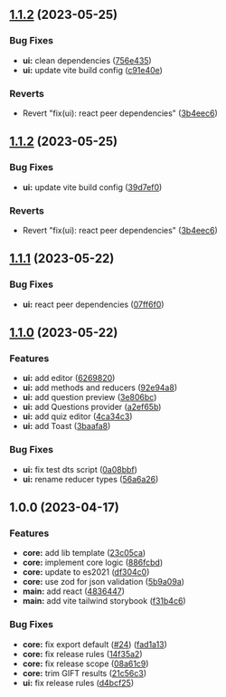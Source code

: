## [1.1.2](https://github.com/Edu-Games-Academy/Simple-Quiz-Composer/compare/sqc-ui-components-v1.1.1...sqc-ui-components-v1.1.2) (2023-05-25)


### Bug Fixes

* **ui:** clean dependencies ([756e435](https://github.com/Edu-Games-Academy/Simple-Quiz-Composer/commit/756e4354e6c356f734ce4752fd392a130e94f41b))
* **ui:** update vite build config ([c91e40e](https://github.com/Edu-Games-Academy/Simple-Quiz-Composer/commit/c91e40e54146bd67bc756396d4320ccaa63137d8))


### Reverts

* Revert "fix(ui): react peer dependencies" ([3b4eec6](https://github.com/Edu-Games-Academy/Simple-Quiz-Composer/commit/3b4eec603e89d061d5f551a61d02a0d8706f60d3))

## [1.1.2](https://github.com/Edu-Games-Academy/Simple-Quiz-Composer/compare/sqc-ui-components-v1.1.1...sqc-ui-components-v1.1.2) (2023-05-25)


### Bug Fixes

* **ui:** update vite build config ([39d7ef0](https://github.com/Edu-Games-Academy/Simple-Quiz-Composer/commit/39d7ef0f87f6bddc37c572512512fa164a4e5396))


### Reverts

* Revert "fix(ui): react peer dependencies" ([3b4eec6](https://github.com/Edu-Games-Academy/Simple-Quiz-Composer/commit/3b4eec603e89d061d5f551a61d02a0d8706f60d3))

## [1.1.1](https://github.com/Edu-Games-Academy/Simple-Quiz-Composer/compare/sqc-ui-components-v1.1.0...sqc-ui-components-v1.1.1) (2023-05-22)


### Bug Fixes

* **ui:** react peer dependencies ([07ff6f0](https://github.com/Edu-Games-Academy/Simple-Quiz-Composer/commit/07ff6f0b1fc36e9ac9c0997bcf917284a80acb8e))

## [1.1.0](https://github.com/Edu-Games-Academy/Simple-Quiz-Composer/compare/sqc-ui-components-v1.0.0...sqc-ui-components-v1.1.0) (2023-05-22)


### Features

* **ui:** add editor ([6269820](https://github.com/Edu-Games-Academy/Simple-Quiz-Composer/commit/626982093d4ba1e0fae0064da94779b9a4d7f574))
* **ui:** add methods and reducers ([92e94a8](https://github.com/Edu-Games-Academy/Simple-Quiz-Composer/commit/92e94a80e7ccf9a111e222614bb08f190fc90172))
* **ui:** add question preview ([3e806bc](https://github.com/Edu-Games-Academy/Simple-Quiz-Composer/commit/3e806bc8b9348320d1affc14e7cfdf8befc6c174))
* **ui:** add Questions provider ([a2ef65b](https://github.com/Edu-Games-Academy/Simple-Quiz-Composer/commit/a2ef65b543e1edca56c6a809b436f4b0299d5ff0))
* **ui:** add quiz editor ([4ca34c3](https://github.com/Edu-Games-Academy/Simple-Quiz-Composer/commit/4ca34c3ebfd124b50a528bcc1d29db73bbf57092))
* **ui:** add Toast ([3baafa8](https://github.com/Edu-Games-Academy/Simple-Quiz-Composer/commit/3baafa88a165913aa427502a0e09bfa20270d5cd))


### Bug Fixes

* **ui:** fix test dts script ([0a08bbf](https://github.com/Edu-Games-Academy/Simple-Quiz-Composer/commit/0a08bbfb60040ba2ac89e793d1d97dce81dc7e2a))
* **ui:** rename reducer types ([56a6a26](https://github.com/Edu-Games-Academy/Simple-Quiz-Composer/commit/56a6a269b4806e2162f34061e3450fd6a70f4bae))

## 1.0.0 (2023-04-17)


### Features

* **core:** add lib template ([23c05ca](https://github.com/Edu-Games-Academy/Simple-Quiz-Composer/commit/23c05ca871bda962ab2715ac9fc79f86b46e75ee))
* **core:** implement core logic ([886fcbd](https://github.com/Edu-Games-Academy/Simple-Quiz-Composer/commit/886fcbd45fffde41cdeab4b8702a55bd5238a7cd))
* **core:** update to es2021 ([df304c0](https://github.com/Edu-Games-Academy/Simple-Quiz-Composer/commit/df304c097d07d750499b14d35d4c325327e10636))
* **core:** use zod for json validation ([5b9a09a](https://github.com/Edu-Games-Academy/Simple-Quiz-Composer/commit/5b9a09a41aafe9fe6fea13502b18960c483bdc4c))
* **main:** add react ([4836447](https://github.com/Edu-Games-Academy/Simple-Quiz-Composer/commit/48364479e4a1e5ac8031b3beb68c05c68b567cd7))
* **main:** add vite tailwind storybook ([f31b4c6](https://github.com/Edu-Games-Academy/Simple-Quiz-Composer/commit/f31b4c6eb68c13fcc84a166f30939418a656418e))


### Bug Fixes

* **core:** fix export default ([#24](https://github.com/Edu-Games-Academy/Simple-Quiz-Composer/issues/24)) ([fad1a13](https://github.com/Edu-Games-Academy/Simple-Quiz-Composer/commit/fad1a134341e836bfe3daaa09e4cfa7023a394b2))
* **core:** fix release rules ([14f35a2](https://github.com/Edu-Games-Academy/Simple-Quiz-Composer/commit/14f35a2883af002b30e01dda7f7427e2c073e3d3))
* **core:** fix release scope ([08a61c9](https://github.com/Edu-Games-Academy/Simple-Quiz-Composer/commit/08a61c93e1b66e501575f052510ffbc442d31d0f))
* **core:** trim GIFT results ([21c56c3](https://github.com/Edu-Games-Academy/Simple-Quiz-Composer/commit/21c56c397e319233573d02dfca6aebea893f39c0))
* **ui:** fix release rules ([d4bcf25](https://github.com/Edu-Games-Academy/Simple-Quiz-Composer/commit/d4bcf25c4e34ed11a0c7e50d264df16503c96895))

